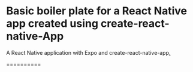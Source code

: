 Basic boiler plate for a React Native app created using create-react-native-App
================================================================================

 A React Native application with Expo and create-react-native-app[.](https://alligator.io/react/react-native-getting-started/)

==========
